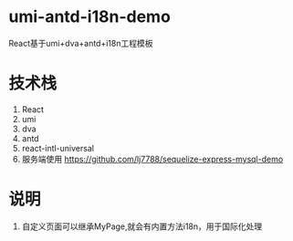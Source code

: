 # umi-antd-i18n-demo
React基于umi+dva+antd+i18n工程模板

# 技术栈
1. React
2. umi
3. dva
4. antd
5. react-intl-universal
6. 服务端使用 https://github.com/lj7788/sequelize-express-mysql-demo

# 说明
1. 自定义页面可以继承MyPage,就会有内置方法i18n，用于国际化处理